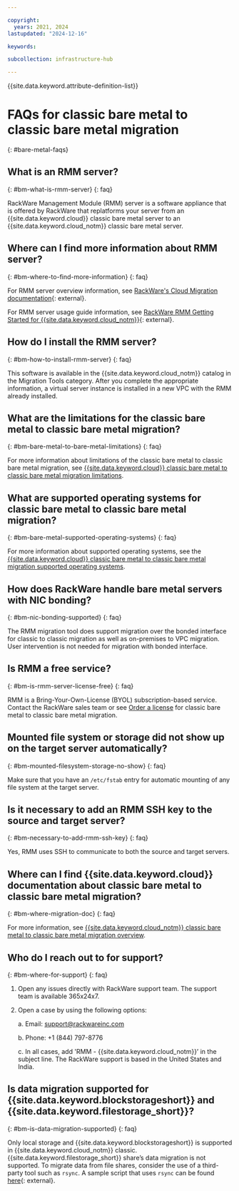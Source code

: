 ```yaml
---

copyright:
  years: 2021, 2024
lastupdated: "2024-12-16"

keywords:

subcollection: infrastructure-hub

---
```


{{site.data.keyword.attribute-definition-list}}

# FAQs for classic bare metal to classic bare metal migration
{: #bare-metal-faqs}

## What is an RMM server?
{: #bm-what-is-rmm-server}
{: faq}

RackWare Management Module (RMM) server is a software appliance that is offered by RackWare that replatforms your server from an {{site.data.keyword.cloud}} classic bare metal server to an {{site.data.keyword.cloud_notm}} classic bare metal server.

## Where can I find more information about RMM server?
{: #bm-where-to-find-more-information}
{: faq}

For RMM server overview information, see [RackWare's Cloud Migration documentation](https://www.rackwareinc.com/cloud-migration){: external}.

For RMM server usage guide information, see [RackWare RMM Getting Started for {{site.data.keyword.cloud_notm}}](https://www.rackwareinc.com/rackware-rmm-getting-started-for-ibm-cloud){: external}.

## How do I install the RMM server?
{: #bm-how-to-install-rmm-server}
{: faq}

This software is available in the {{site.data.keyword.cloud_notm}} catalog in the Migration Tools category. After you complete the appropriate information, a virtual server instance is installed in a new VPC with the RMM already installed.

## What are the limitations for the classic bare metal to classic bare metal migration?
{: #bm-bare-metal-to-bare-metal-limitations}
{: faq}

For more information about limitations of the classic bare metal to classic bare metal migration, see [{{site.data.keyword.cloud}} classic bare metal to classic bare metal migration limitations](/docs/infrastructure-hub?topic=infrastructure-hub-p-p-migration-bare-metal-overview#p-p-migration-bare-metal-limitations).

## What are supported operating systems for classic bare metal to classic bare metal migration?
{: #bm-bare-metal-supported-operating-systems}
{: faq}

For more information about supported operating systems, see the [{{site.data.keyword.cloud}} classic bare metal to classic bare metal migration supported operating systems](/docs/infrastructure-hub?topic=infrastructure-hub-p-p-migration-bare-metal-overview#p-p-migration-bare-metal-supported-os).

## How does RackWare handle bare metal servers with NIC bonding?
{: #bm-nic-bonding-supported}
{: faq}

The RMM migration tool does support migration over the bonded interface for classic to classic migration as well as on-premises to VPC migration. User intervention is not needed for migration with bonded interface.

## Is RMM a free service?
{: #bm-is-rmm-server-license-free}
{: faq}

RMM is a Bring-Your-Own-License (BYOL) subscription-based service. Contact the RackWare sales team or see [Order a license](/docs/infrastructure-hub?topic=infrastructure-hub-p-p-migration-bare-metal-overview#p-p-migration-bare-metal-ordering-license) for classic bare metal to classic bare metal migration.

## Mounted file system or storage did not show up on the target server automatically?
{: #bm-mounted-filesystem-storage-no-show}
{: faq}

Make sure that you have an `/etc/fstab` entry for automatic mounting of any file system at the target server.

## Is it necessary to add an RMM SSH key to the source and target server?
{: #bm-necessary-to-add-rmm-ssh-key}
{: faq}

Yes, RMM uses SSH to communicate to both the source and target servers.

## Where can I find {{site.data.keyword.cloud}} documentation about classic bare metal to classic bare metal migration?
{: #bm-where-migration-doc}
{: faq}

For more information, see [{{site.data.keyword.cloud_notm}} classic bare metal to classic bare metal migration overview](/docs/infrastructure-hub?topic=infrastructure-hub-p-p-migration-bare-metal-overview).


## Who do I reach out to for support?
{: #bm-where-for-support}
{: faq}

1. Open any issues directly with RackWare support team. The support team is available 365x24x7.

2. Open a case by using the following options:

    a. Email: support@rackwareinc.com

    b. Phone: +1 (844) 797-8776

    c. In all cases, add 'RMM - {{site.data.keyword.cloud_notm}}’ in the subject line. The RackWare support is based in the United States and India.

## Is data migration supported for {{site.data.keyword.blockstorageshort}} and {{site.data.keyword.filestorage_short}}?
{: #bm-is-data-migration-supported}
{: faq}

Only local storage and {{site.data.keyword.blockstorageshort}} is supported in {{site.data.keyword.cloud_notm}} classic. {{site.data.keyword.filestorage_short}} share’s data migration is not supported. To migrate data from file shares, consider the use of a third-party tool such as `rsync`. A sample script that uses `rsync` can be found [here](https://github.com/IBM-Cloud/vpc-migration-tools){: external}.
